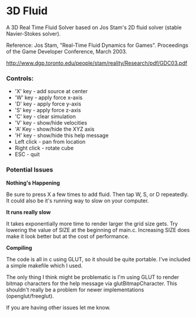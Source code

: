 # 3D Fluid

A 3D Real Time Fluid Solver based on Jos Stam's 2D fluid solver (stable Navier-Stokes solver).

Reference: Jos Stam, "Real-Time Fluid Dynamics for Games". Proceedings of the Game Developer Conference, March 2003.

http://www.dgp.toronto.edu/people/stam/reality/Research/pdf/GDC03.pdf

### Controls:

* 'X' key - add source at center
* 'W' key - apply force x-axis
* 'D' key - apply force y-axis
* 'S' key - apply force z-axis
* 'C' key - clear simulation
* 'V' key - show/hide velocities
* 'A' Key - show/hide the XYZ axis
* 'H' key - show/hide this help message
* Left click  - pan from location
* Right click - rotate cube
* ESC - quit

### Potential Issues

**Nothing's Happening**

Be sure to press X a few times to add fluid. Then tap W, S, or D repeatedly. It could also be it's running way to slow on your computer.

**It runs really slow**

It takes exponentially more time to render larger the grid size gets. Try lowering the value of SIZE at the beginning of main.c. Increasing SIZE does make it look better but at the cost of performance.

**Compiling**

The code is all in c using GLUT, so it should be quite portable. I've included a simple makefile which I used.

The only thing I think might be problematic is I'm using GLUT to render bitmap characters for the help message via glutBitmapCharacter. This shouldn't really be a problem for newer implementations (openglut/freeglut).

If you are having other issues let me know.
